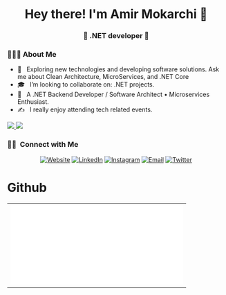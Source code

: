<h1 align="center">Hey there! I'm Amir Mokarchi 👋 </h1>
<h3 align="center">🚀 .NET developer 🚀</h3>
<div>
<div align="left"> 
  <h3> 👨🏻‍💻 About Me </h3>

  - 🤔 &nbsp; Exploring new technologies and developing software solutions. Ask me about Clean Architecture, MicroServices, and .NET Core
  - 🎓 &nbsp; I’m looking to collaborate on: .NET projects.
  - 💼 &nbsp; A .NET Backend Developer / Software Architect • Microservices Enthusiast.
  - ✍️ &nbsp; I really enjoy attending tech related events.  
</div> 
</div>


</div> 
<a href="https://github.com/mokarchi">
  <img height="180em" src="https://github-readme-stats.vercel.app/api?username=mokarchi" />
  <img height="180em" src="https://github-readme-stats.vercel.app/api/top-langs/?username=mokarchi&layout=compact" />
</a>
<br/>

<h3> 🤝🏻 &nbsp;Connect with Me </h3>

<p align="center">
<a href="https://www.mokarchi.ir/"><img alt="Website" src="https://img.shields.io/badge/website-www.mokarchi.ir-lightgrey"></a>
<a href="https://www.linkedin.com/in/amir-mokarchi/"><img alt="LinkedIn" src="https://img.shields.io/badge/LinkedIn-Amir mokarchi-blue"></a>
<a href="https://www.instagram.com/amir.mokarchi/"><img alt="Instagram" src="https://img.shields.io/badge/Instagram-Amir-ff69b4"></a>
<a href="mailto:mokarchi@gmail.com"><img alt="Email" src="https://img.shields.io/badge/Email-mokarchi-blueviolet"></a>
<a href="https://twitter.com/Mokarchi"><img alt="Twitter" src="https://img.shields.io/badge/twitter-Amir-informational"></a>
</p>

# Github
<table>
  <tr>
    <td align="center">
      <img alt="" width="400" src="https://github.com/lowlighter/metrics/blob/examples/metrics.classic.svg" alt=""></img>
    </td>
  </tr>
</table> 
